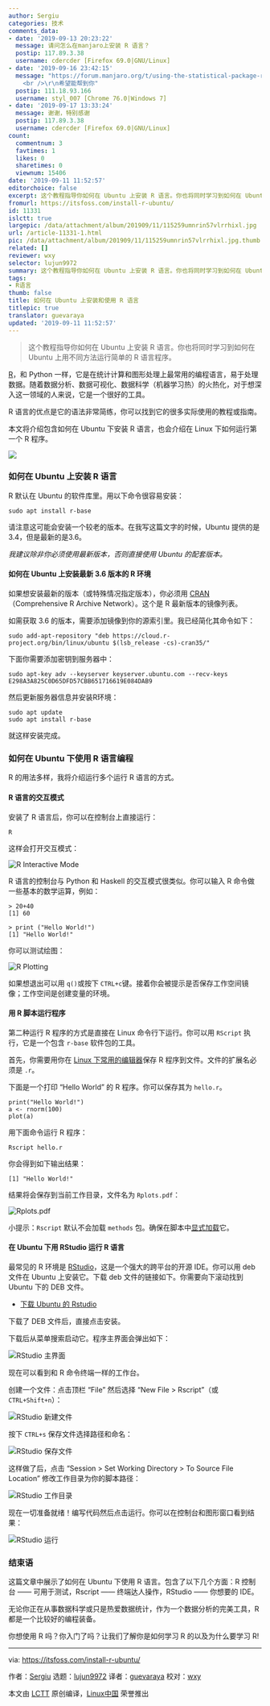 ```yaml
---
author: Sergiu
categories: 技术
comments_data:
- date: '2019-09-13 20:23:22'
  message: 请问怎么在manjaro上安装 R 语言？
  postip: 117.89.3.38
  username: cdercder [Firefox 69.0|GNU/Linux]
- date: '2019-09-16 23:42:15'
  message: "https://forum.manjaro.org/t/using-the-statistical-package-r-in-manjaro-with-rstudio/484
    <br />\r\n希望能帮到你"
  postip: 111.18.93.166
  username: styl_007 [Chrome 76.0|Windows 7]
- date: '2019-09-17 13:33:24'
  message: 谢谢，特别感谢
  postip: 117.89.3.38
  username: cdercder [Firefox 69.0|GNU/Linux]
count:
  commentnum: 3
  favtimes: 1
  likes: 0
  sharetimes: 0
  viewnum: 15406
date: '2019-09-11 11:52:57'
editorchoice: false
excerpt: 这个教程指导你如何在 Ubuntu 上安装 R 语言。你也将同时学习到如何在 Ubuntu 上用不同方法运行简单的 R 语言程序。
fromurl: https://itsfoss.com/install-r-ubuntu/
id: 11331
islctt: true
largepic: /data/attachment/album/201909/11/115259umnrin57vlrrhixl.jpg
url: /article-11331-1.html
pic: /data/attachment/album/201909/11/115259umnrin57vlrrhixl.jpg.thumb.jpg
related: []
reviewer: wxy
selector: lujun9972
summary: 这个教程指导你如何在 Ubuntu 上安装 R 语言。你也将同时学习到如何在 Ubuntu 上用不同方法运行简单的 R 语言程序。
tags:
- R语言
thumb: false
title: 如何在 Ubuntu 上安装和使用 R 语言
titlepic: true
translator: guevaraya
updated: '2019-09-11 11:52:57'
---
```



> 
> 这个教程指导你如何在 Ubuntu 上安装 R 语言。你也将同时学习到如何在 Ubuntu 上用不同方法运行简单的 R 语言程序。
> 
> 
> 


[R](https://www.r-project.org/)，和 Python 一样，它是在统计计算和图形处理上最常用的编程语言，易于处理数据。随着数据分析、数据可视化、数据科学（机器学习热）的火热化，对于想深入这一领域的人来说，它是一个很好的工具。


R 语言的优点是它的语法非常简练，你可以找到它的很多实际使用的教程或指南。


本文将介绍包含如何在 Ubuntu 下安装 R 语言，也会介绍在 Linux 下如何运行第一个 R 程序。


![](/data/attachment/album/201909/11/115259umnrin57vlrrhixl.jpg)


### 如何在 Ubuntu 上安装 R 语言


R 默认在 Ubuntu 的软件库里。用以下命令很容易安装：



```
sudo apt install r-base
```

请注意这可能会安装一个较老的版本。在我写这篇文字的时候，Ubuntu 提供的是 3.4，但是最新的是3.6。


*我建议除非你必须使用最新版本，否则直接使用 Ubuntu 的配套版本。*


#### 如何在 Ubuntu 上安装最新 3.6 版本的 R 环境


如果想安装最新的版本（或特殊情况指定版本），你必须用 [CRAN](https://cran.r-project.org/)（Comprehensive R Archive Network）。这个是 R 最新版本的镜像列表。


如需获取 3.6 的版本，需要添加镜像到你的源索引里。我已经简化其命令如下：



```
sudo add-apt-repository "deb https://cloud.r-project.org/bin/linux/ubuntu $(lsb_release -cs)-cran35/"
```

下面你需要添加密钥到服务器中：



```
sudo apt-key adv --keyserver keyserver.ubuntu.com --recv-keys E298A3A825C0D65DFD57CBB651716619E084DAB9
```

然后更新服务器信息并安装R环境：



```
sudo apt update
sudo apt install r-base
```

就这样安装完成。


### 如何在 Ubuntu 下使用 R 语言编程


R 的用法多样，我将介绍运行多个运行 R 语言的方式。


#### R 语言的交互模式


安装了 R 语言后，你可以在控制台上直接运行：



```
R
```

这样会打开交互模式：


![R Interactive Mode](/data/attachment/album/201909/11/115303c9i5c3zxw5luwfi3.png)


R 语言的控制台与 Python 和 Haskell 的交互模式很类似。你可以输入 R 命令做一些基本的数学运算，例如：



```
> 20+40
[1] 60

> print ("Hello World!")
[1] "Hello World!"
```

你可以测试绘图：


![R Plotting](/data/attachment/album/201909/11/115307gb4wjy3jgmjyokbj.jpg)


如果想退出可以用 `q()`或按下 `CTRL+c`键。接着你会被提示是否保存工作空间镜像；工作空间是创建变量的环境。


#### 用 R 脚本运行程序


第二种运行 R 程序的方式是直接在 Linux 命令行下运行。你可以用 `RScript` 执行，它是一个包含 `r-base` 软件包的工具。


首先，你需要用你在 [Linux 下常用的编辑器](https://itsfoss.com/best-modern-open-source-code-editors-for-linux/)保存 R 程序到文件。文件的扩展名必须是 `.r`。


下面是一个打印 “Hello World” 的 R 程序。你可以保存其为 `hello.r`。



```
print("Hello World!")
a <- rnorm(100)
plot(a)
```

用下面命令运行 R 程序：



```
Rscript hello.r
```

你会得到如下输出结果：



```
[1] "Hello World!"
```

结果将会保存到当前工作目录，文件名为 `Rplots.pdf`：


![Rplots.pdf](/data/attachment/album/201909/11/115309u0ra26orxl9p5o0t.png)


小提示：`Rscript` 默认不会加载 `methods` 包。确保在脚本中[显式加载](https://www.dummies.com/programming/r/how-to-install-load-and-unload-packages-in-r/)它。


#### 在 Ubuntu 下用 RStudio 运行 R 语言


最常见的 R 环境是 [RStudio](https://www.rstudio.com/)，这是一个强大的跨平台的开源 IDE。你可以用 deb 文件在 Ubuntu 上安装它。下载 deb 文件的链接如下。你需要向下滚动找到 Ubuntu 下的 DEB 文件。


* [下载 Ubuntu 的 Rstudio](https://www.rstudio.com/products/rstudio/download/#download)


下载了 DEB 文件后，直接点击安装。


下载后从菜单搜索启动它。程序主界面会弹出如下：


![RStudio 主界面](/data/attachment/album/201909/11/115311e66zyyfzdfyfczfa.jpg)


现在可以看到和 R 命令终端一样的工作台。


创建一个文件：点击顶栏 “File” 然后选择 “New File > Rscript”（或 `CTRL+Shift+n`）：


![RStudio 新建文件](/data/attachment/album/201909/11/115313co2zwcja9166w91c.png)


按下 `CTRL+s` 保存文件选择路径和命名：


![RStudio 保存文件](/data/attachment/album/201909/11/115314zak1eqmqa664uzhk.png)


这样做了后，点击 “Session > Set Working Directory > To Source File Location” 修改工作目录为你的脚本路径：


![RStudio 工作目录](/data/attachment/album/201909/11/115315yj9f9zzblss499f4.png)


现在一切准备就绪！编写代码然后点击运行。你可以在控制台和图形窗口看到结果：


![RStudio 运行](/data/attachment/album/201909/11/115316h7m55ecn6qp6cwwg.jpg)


### 结束语


这篇文章中展示了如何在 Ubuntu 下使用 R 语言。包含了以下几个方面：R 控制台 —— 可用于测试，Rscript —— 终端达人操作，RStudio —— 你想要的 IDE。


无论你正在从事数据科学或只是热爱数据统计，作为一个数据分析的完美工具，R 都是一个比较好的编程装备。


你想使用 R 吗？你入门了吗？让我们了解你是如何学习 R 的以及为什么要学习 R!




---


via: <https://itsfoss.com/install-r-ubuntu/>


作者：[Sergiu](https://itsfoss.com/author/sergiu/) 选题：[lujun9972](https://github.com/lujun9972) 译者：[guevaraya](https://github.com/guevaraya) 校对：[wxy](https://github.com/wxy)


本文由 [LCTT](https://github.com/LCTT/TranslateProject) 原创编译，[Linux中国](https://linux.cn/) 荣誉推出